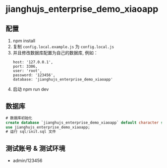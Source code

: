 # jianghujs_enterprise_demo_xiaoapp

## 配置

1. npm install
2. 复制 `config.local.example.js` 为 `config.local.js`
3. 并且修改数据库配置为自己的数据库, 例如：
   ```
   host: '127.0.0.1',
   port: 3306,
   user: 'root',
   password: '123456',
   database: 'jianghujs_enterprise_demo_xiaoapp'
   ```
4. 启动 npm run dev
   
## 数据库

```sql
# 数据库初始化
create database `jianghujs_enterprise_demo_xiaoapp` default character set utf8mb4 collate utf8mb4_bin;
use jianghujs_enterprise_demo_xiaoapp;
# 运行 sql/init.sql 文件
```

## 测试账号 & 测试环境

- admin/123456
